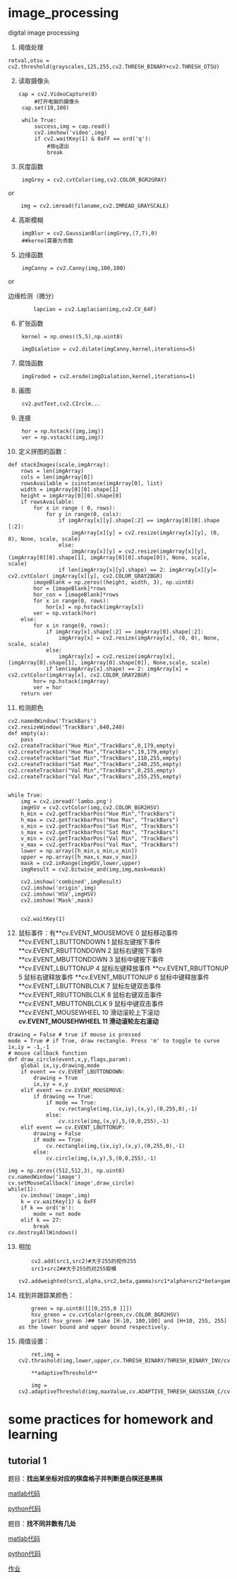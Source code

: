 # image_processing
digital image processing

1. 阈值处理  

```retval,otsu = cv2.threshold(grayscales,125,255,cv2.THRESH_BINARY+cv2.THRESH_OTSU)```

2. 读取摄像头
            
       cap = cv2.VideoCapture(0)
            #打开电脑的摄像头
        cap.set(10,100)

        while True:
            success,img = cap.read()
            cv2.imshow('video',img)
            if cv2.waitKey(1) & 0xFF == ord('q'):
                #按q退出
                break
                
3. 灰度函数
          
        imgGrey = cv2.cvtColor(img,cv2.COLOR_BGR2GRAY)
or
        
        img = cv2.imread(filaname,cv2.IMREAD_GRAYSCALE)
        
4. 高斯模糊
    
        imgBlur = cv2.GaussianBlur(imgGrey,(7,7),0)
        ##kernel需要为奇数
        
5. 边缘函数
        
        imgCanny = cv2.Canny(img,100,100)
        
or

边缘检测（微分）

            lapcian = cv2.Laplacian(img,cv2.CV_64F)
            
        
6. 扩张函数

        kernel = np.ones((5,5),np.uint8)
        
        imgDialation = cv2.dilate(imgCanny,kernel,iterations=5)

7. 腐蚀函数

        imgEroded = cv2.erode(imgDialation,kernel,iterations=1)
        
8. 画图

        cv2.putText,cv2.CIrcle...
        
9. 连接

        hor = np.hstack((img,img)) 
        ver = np.vstack((img,img))
        
10. 定义拼图的函数：
```
def stackImages(scale,imgArray):
    rows = len(imgArray)
    cols = len(imgArray[0])
    rowsAvailable = isinstance(imgArray[0], list)
    width = imgArray[0][0].shape[1]
    height = imgArray[0][0].shape[0]
    if rowsAvailable:
        for x in range ( 0, rows):
            for y in range(0, cols):
                if imgArray[x][y].shape[:2] == imgArray[0][0].shape [:2]:
                    imgArray[x][y] = cv2.resize(imgArray[x][y], (0, 0), None, scale, scale)
                else:
                    imgArray[x][y] = cv2.resize(imgArray[x][y], (imgArray[0][0].shape[1], imgArray[0][0].shape[0]), None, scale, scale)
                if len(imgArray[x][y].shape) == 2: imgArray[x][y]= cv2.cvtColor( imgArray[x][y], cv2.COLOR_GRAY2BGR)
        imageBlank = np.zeros((height, width, 3), np.uint8)
        hor = [imageBlank]*rows
        hor_con = [imageBlank]*rows
        for x in range(0, rows):
            hor[x] = np.hstack(imgArray[x])
        ver = np.vstack(hor)
    else:
        for x in range(0, rows):
            if imgArray[x].shape[:2] == imgArray[0].shape[:2]:
                imgArray[x] = cv2.resize(imgArray[x], (0, 0), None, scale, scale)
            else:
                imgArray[x] = cv2.resize(imgArray[x], (imgArray[0].shape[1], imgArray[0].shape[0]), None,scale, scale)
            if len(imgArray[x].shape) == 2: imgArray[x] = cv2.cvtColor(imgArray[x], cv2.COLOR_GRAY2BGR)
        hor= np.hstack(imgArray)
        ver = hor
    return ver
```
11. 检测颜色
```
cv2.namedWindow('TrackBars')
cv2.resizeWindow('TrackBars',640,240)
def empty(a):
    pass
cv2.createTrackbar("Hue Min","TrackBars",0,179,empty)
cv2.createTrackbar("Hue Max","TrackBars",19,179,empty)
cv2.createTrackbar("Sat Min","TrackBars",110,255,empty)
cv2.createTrackbar("Sat Max","TrackBars",240,255,empty)
cv2.createTrackbar("Val Min","TrackBars",0,255,empty)
cv2.createTrackbar("Val Max","TrackBars",255,255,empty)


while True:
    img = cv2.imread('lambo.png')
    imgHSV = cv2.cvtColor(img,cv2.COLOR_BGR2HSV)
    h_min = cv2.getTrackbarPos("Hue Min","TrackBars")
    h_max = cv2.getTrackbarPos("Hue Max", "TrackBars")
    s_min = cv2.getTrackbarPos("Sat Min", "TrackBars")
    s_max = cv2.getTrackbarPos("Sat Max", "TrackBars")
    v_min = cv2.getTrackbarPos("Val Min", "TrackBars")
    v_max = cv2.getTrackbarPos("Val Max", "TrackBars")
    lower = np.array([h_min,s_min,v_min])
    upper = np.array([h_max,s_max,v_max])
    mask = cv2.inRange(imgHSV,lower,upper)
    imgResult = cv2.bitwise_and(img,img,mask=mask)

    cv2.imshow('combined',imgResult)
    cv2.imshow('origin',img)
    cv2.imshow('HSV',imgHSV)
    cv2.imshow('Mask',mask)


    cv2.waitKey(1)
```
12. 鼠标事件：有**cv.EVENT_MOUSEMOVE     0   鼠标移动事件
        **cv.EVENT_LBUTTONDOWN   1   鼠标左键按下事件
        **cv.EVENT_RBUTTONDOWN   2   鼠标右键按下事件
        **cv.EVENT_MBUTTONDOWN   3   鼠标中键按下事件
        **cv.EVENT_LBUTTONUP     4   鼠标左键释放事件
        **cv.EVENT_RBUTTONUP     5   鼠标右键释放事件
        **cv.EVENT_MBUTTONUP     6   鼠标中键释放事件
        **cv.EVENT_LBUTTONBLCLK  7   鼠标左键双击事件
        **cv.EVENT_RBUTTONBLCLK  8   鼠标右键双击事件
        **cv.EVENT_MBUTTONBLCLK  9   鼠标中键双击事件
        **cv.EVENT_MOUSEWHEEL    10  滑动滚轮上下滚动
        **cv.EVENT_MOUSEHWHEEL   11  滑动滚轮左右滚动**

```
drawing = False # true if mouse is pressed
mode = True # if True, draw rectangle. Press 'm' to toggle to curve
ix,iy = -1,-1
# mouse callback function
def draw_circle(event,x,y,flags,param):
    global ix,iy,drawing,mode
    if event == cv.EVENT_LBUTTONDOWN:
        drawing = True
        ix,iy = x,y
    elif event == cv.EVENT_MOUSEMOVE:
        if drawing == True:
            if mode == True:
                cv.rectangle(img,(ix,iy),(x,y),(0,255,0),-1)
            else:
                cv.circle(img,(x,y),5,(0,0,255),-1)
    elif event == cv.EVENT_LBUTTONUP:
        drawing = False
        if mode == True:
            cv.rectangle(img,(ix,iy),(x,y),(0,255,0),-1)
        else:
            cv.circle(img,(x,y),5,(0,0,255),-1)

img = np.zeros((512,512,3), np.uint8)
cv.namedWindow('image')
cv.setMouseCallback('image',draw_circle)
while(1):
    cv.imshow('image',img)
    k = cv.waitKey(1) & 0xFF
    if k == ord('m'):
        mode = not mode
    elif k == 27:
        break
cv.destroyAllWindows()
```
13. 相加
            
            cv2.add(src1,src2)#大于255的视作255
            src1+src2##大于255的对255取模
            cv2.addweighted(src1,alpha,src2,beta,gamma)src1*alpha+src2*beta+gamma
14. 找到并跟踪某颜色：

            green = np.uint8([[[0,255,0 ]]])
            hsv_green = cv.cvtColor(green,cv.COLOR_BGR2HSV)
            print( hsv_green )## take [H-10, 100,100] and [H+10, 255, 255] as the lower bound and upper bound respectively.
            
15. 阈值设置：
            
            ret,img = cv2.thrashold(img,lower,upper,cv.THRESH_BINARY/THRESH_BINARY_INV/cv.THRESH_TRUNC/cv.THRESH_TOZERO/cv.THRESH_TOZERO_INV)
            
            **adaptiveThreshold**
            
            img = cv2.adaptiveThreshold(img,maxValue,cv.ADAPTIVE_THRESH_GAUSSIAN_C/cv.ADAPTIVE_THRESH_MEAN_C,cv.THRESH_BINARY,blocksize,C)
# some practices for homework and learning

## tutorial 1

题目：**找出某坐标对应的棋盘格子并判断是白棋还是黑棋**

[matlab代码](board_position.m)  

[python代码](board_position.py)

题目：**找不同并数有几处**  

[matlab代码](Tut1.m)  

[python代码](find_diff.py)

[作业](一、图像的基本操作.pdf)
